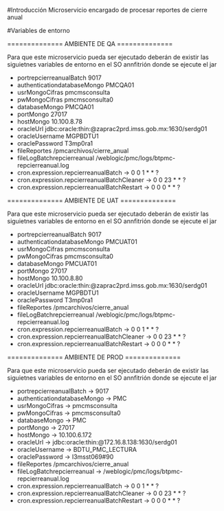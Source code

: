#Introducción
Microservicio encargado de procesar reportes de cierre anual

#Variables de entorno

============== AMBIENTE DE QA ==============

Para que este microservicio pueda ser ejecutado deberán de existir las siguietnes variables de entorno en el SO annfitrión donde se ejecute el jar

- portrepcierreanualBatch 9017
- authenticationdatabaseMongo PMCQA01
- usrMongoCifras pmcmsconsulta
- pwMongoCifras pmcmsconsulta0
- databaseMongo PMCQA01
- portMongo 27017
- hostMongo 10.100.8.78
- oracleUrl jdbc:oracle:thin:@zaprac2prd.imss.gob.mx:1630/serdg01
- oracleUsername MGPBDTU1
- oraclePassword T3mp0ra1
- fileReportes /pmcarchivos/cierre_anual
- fileLogBatchrepcierreanual /weblogic/pmc/logs/btpmc-repcierreanual.log
- cron.expression.repcierreanualBatch -> 0 0 1 * * ?
- cron.expression.repcierreanualBatchCleaner -> 0 0 23 * * ?
- cron.expression.repcierreanualBatchRestart -> 0 0 0 * * ?

============== AMBIENTE DE UAT ==============

Para que este microservicio pueda ser ejecutado deberán de existir las siguietnes variables de entorno en el SO annfitrión donde se ejecute el jar

- portrepcierreanualBatch 9017
- authenticationdatabaseMongo PMCUAT01
- usrMongoCifras pmcmsconsulta
- pwMongoCifras pmcmsconsulta0
- databaseMongo PMCUAT01
- portMongo 27017
- hostMongo 10.100.8.80
- oracleUrl jdbc:oracle:thin:@zaprac2prd.imss.gob.mx:1630/serdg01
- oracleUsername MGPBDTU1
- oraclePassword T3mp0ra1
- fileReportes /pmcarchivos/cierre_anual
- fileLogBatchrepcierreanual /weblogic/pmc/logs/btpmc-repcierreanual.log
- cron.expression.repcierreanualBatch -> 0 0 1 * * ?
- cron.expression.repcierreanualBatchCleaner -> 0 0 23 * * ?
- cron.expression.repcierreanualBatchRestart -> 0 0 0 * * ?

============== AMBIENTE DE PROD ==============

Para que este microservicio pueda ser ejecutado deberán de existir las siguietnes variables de entorno en el SO annfitrión donde se ejecute el jar

- portrepcierreanualBatch -> 9017
- authenticationdatabaseMongo -> PMC
- usrMongoCifras -> pmcmsconsulta
- pwMongoCifras -> pmcmsconsulta0
- databaseMongo -> PMC
- portMongo -> 27017
- hostMongo -> 10.100.6.172
- oracleUrl -> jdbc:oracle:thin:@172.16.8.138:1630/serdg01
- oracleUsername -> BDTU_PMC_LECTURA
- oraclePassword -> I3msst069#90
- fileReportes /pmcarchivos/cierre_anual
- fileLogBatchrepcierreanual -> /weblogic/pmc/logs/btpmc-repcierreanual.log
- cron.expression.repcierreanualBatch -> 0 0 1 * * ?
- cron.expression.repcierreanualBatchCleaner -> 0 0 23 * * ?
- cron.expression.repcierreanualBatchRestart -> 0 0 0 * * ?
